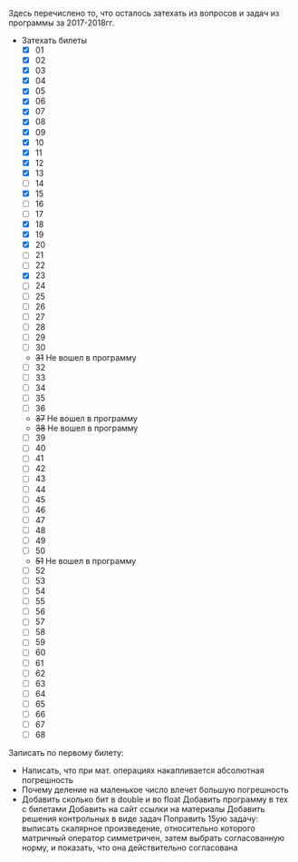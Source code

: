 Здесь перечислено то, что осталось затехать из вопросов и задач из программы за 2017-2018гг.
* Затехать билеты
  - [x] 01
  - [x] 02
  - [x] 03
  - [x] 04
  - [x] 05
  - [x] 06
  - [x] 07
  - [x] 08
  - [x] 09
  - [x] 10
  - [x] 11
  - [x] 12
  - [x] 13
  - [ ] 14
  - [x] 15
  - [ ] 16
  - [ ] 17
  - [x] 18
  - [x] 19
  - [x] 20
  - [ ] 21
  - [ ] 22
  - [x] 23
  - [ ] 24
  - [ ] 25
  - [ ] 26
  - [ ] 27
  - [ ] 28
  - [ ] 29
  - [ ] 30
  - ~~31~~ Не вошел в программу
  - [ ] 32
  - [ ] 33
  - [ ] 34
  - [ ] 35
  - [ ] 36
  - ~~37~~ Не вошел в программу
  - ~~38~~ Не вошел в программу
  - [ ] 39
  - [ ] 40
  - [ ] 41
  - [ ] 42
  - [ ] 43
  - [ ] 44
  - [ ] 45
  - [ ] 46
  - [ ] 47
  - [ ] 48
  - [ ] 49
  - [ ] 50
  - ~~51~~ Не вошел в программу
  - [ ] 52
  - [ ] 53
  - [ ] 54
  - [ ] 55
  - [ ] 56
  - [ ] 57
  - [ ] 58
  - [ ] 59
  - [ ] 60
  - [ ] 61
  - [ ] 62
  - [ ] 63
  - [ ] 64
  - [ ] 65
  - [ ] 66
  - [ ] 67
  - [ ] 68

Записать по первому билету:
  - Написать, что при мат. операциях накапливается абсолютная погрешность
  - Почему деление на маленькое число влечет большую погрешность
  - Добавить сколько бит в double и во float
Добавить программу в тех с билетами
Добавить на сайт ссылки на материалы
Добавить решения контрольных в виде задач
Поправить 15ую задачу: выписать скалярное произведение, относительно которого матричный оператор симметричен, затем выбрать согласованную норму, и показать, что она действительно согласована
